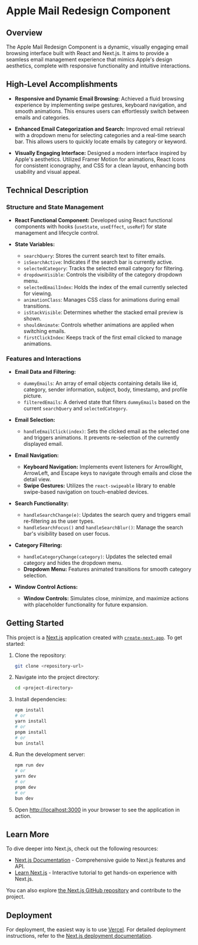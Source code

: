 # Apple Mail Redesign Component

## Overview

The Apple Mail Redesign Component is a dynamic, visually engaging email browsing interface built with React and Next.js. It aims to provide a seamless email management experience that mimics Apple's design aesthetics, complete with responsive functionality and intuitive interactions.

## High-Level Accomplishments

- **Responsive and Dynamic Email Browsing:** Achieved a fluid browsing experience by implementing swipe gestures, keyboard navigation, and smooth animations. This ensures users can effortlessly switch between emails and categories.

- **Enhanced Email Categorization and Search:** Improved email retrieval with a dropdown menu for selecting categories and a real-time search bar. This allows users to quickly locate emails by category or keyword.

- **Visually Engaging Interface:** Designed a modern interface inspired by Apple's aesthetics. Utilized Framer Motion for animations, React Icons for consistent iconography, and CSS for a clean layout, enhancing both usability and visual appeal.

## Technical Description

### Structure and State Management

- **React Functional Component:** Developed using React functional components with hooks (`useState`, `useEffect`, `useRef`) for state management and lifecycle control.

- **State Variables:**
  - `searchQuery`: Stores the current search text to filter emails.
  - `isSearchActive`: Indicates if the search bar is currently active.
  - `selectedCategory`: Tracks the selected email category for filtering.
  - `dropdownVisible`: Controls the visibility of the category dropdown menu.
  - `selectedEmailIndex`: Holds the index of the email currently selected for viewing.
  - `animationClass`: Manages CSS class for animations during email transitions.
  - `isStackVisible`: Determines whether the stacked email preview is shown.
  - `shouldAnimate`: Controls whether animations are applied when switching emails.
  - `firstClickIndex`: Keeps track of the first email clicked to manage animations.

### Features and Interactions

- **Email Data and Filtering:**
  - `dummyEmails`: An array of email objects containing details like id, category, sender information, subject, body, timestamp, and profile picture.
  - `filteredEmails`: A derived state that filters `dummyEmails` based on the current `searchQuery` and `selectedCategory`.

- **Email Selection:**
  - `handleEmailClick(index)`: Sets the clicked email as the selected one and triggers animations. It prevents re-selection of the currently displayed email.

- **Email Navigation:**
  - **Keyboard Navigation:** Implements event listeners for ArrowRight, ArrowLeft, and Escape keys to navigate through emails and close the detail view.
  - **Swipe Gestures:** Utilizes the `react-swipeable` library to enable swipe-based navigation on touch-enabled devices.

- **Search Functionality:**
  - `handleSearchChange(e)`: Updates the search query and triggers email re-filtering as the user types.
  - `handleSearchFocus()` and `handleSearchBlur()`: Manage the search bar's visibility based on user focus.

- **Category Filtering:**
  - `handleCategoryChange(category)`: Updates the selected email category and hides the dropdown menu.
  - **Dropdown Menu:** Features animated transitions for smooth category selection.

- **Window Control Actions:**
  - **Window Controls:** Simulates close, minimize, and maximize actions with placeholder functionality for future expansion.

## Getting Started

This project is a [Next.js](https://nextjs.org/) application created with [`create-next-app`](https://github.com/vercel/next.js/tree/canary/packages/create-next-app). To get started:

1. Clone the repository:

    ```bash
    git clone <repository-url>
    ```

2. Navigate into the project directory:

    ```bash
    cd <project-directory>
    ```

3. Install dependencies:

    ```bash
    npm install
    # or
    yarn install
    # or
    pnpm install
    # or
    bun install
    ```

4. Run the development server:

    ```bash
    npm run dev
    # or
    yarn dev
    # or
    pnpm dev
    # or
    bun dev
    ```

5. Open [http://localhost:3000](http://localhost:3000) in your browser to see the application in action.

## Learn More

To dive deeper into Next.js, check out the following resources:

- [Next.js Documentation](https://nextjs.org/docs) - Comprehensive guide to Next.js features and API.
- [Learn Next.js](https://nextjs.org/learn) - Interactive tutorial to get hands-on experience with Next.js.

You can also explore [the Next.js GitHub repository](https://github.com/vercel/next.js/) and contribute to the project.

## Deployment

For deployment, the easiest way is to use [Vercel](https://vercel.com/new?utm_medium=default-template&filter=next.js&utm_source=create-next-app&utm_campaign=create-next-app-readme). For detailed deployment instructions, refer to the [Next.js deployment documentation](https://nextjs.org/docs/deployment).
